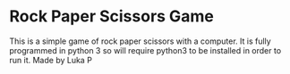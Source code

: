 # Rock Paper Scissors Game
This is a simple game of rock paper scissors with a computer.
It is fully programmed in python 3 so will require python3 to be installed in order to run it.
Made by Luka P
